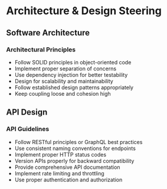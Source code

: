 # Architecture & Design Steering

## Software Architecture

### Architectural Principles
- Follow SOLID principles in object-oriented code
- Implement proper separation of concerns
- Use dependency injection for better testability
- Design for scalability and maintainability
- Follow established design patterns appropriately
- Keep coupling loose and cohesion high

## API Design

### API Guidelines
- Follow RESTful principles or GraphQL best practices
- Use consistent naming conventions for endpoints
- Implement proper HTTP status codes
- Version APIs properly for backward compatibility
- Provide comprehensive API documentation
- Implement rate limiting and throttling
- Use proper authentication and authorization<!------------------------------------------------------------------------------------
   Add Rules to this file or a short description and have Kiro refine them for you:   
-------------------------------------------------------------------------------------> 